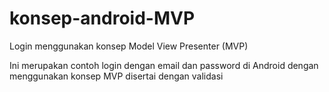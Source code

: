 # konsep-android-MVP
Login menggunakan konsep Model View Presenter (MVP)

Ini merupakan contoh login dengan email dan password di Android dengan menggunakan konsep MVP disertai dengan validasi
